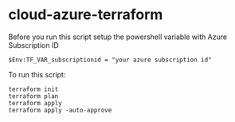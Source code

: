 # cloud-azure-terraform
Before you run this script setup the powershell variable with Azure Subscription ID
```
$Env:TF_VAR_subscriptionid = "your azure subscription id"
```

To run this script:
```
terraform init
terraform plan
terraform apply
terraform apply -auto-approve
```